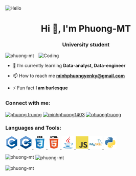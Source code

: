 <img align="center" alt="Hello"  width="1000"  src="https://cdn.pixabay.com/animation/2022/09/09/08/30/08-30-56-693_512.gif">
<h1 align="center">Hi 👋, I'm Phuong-MT</h1>
<h3 align="center">University student</h3>
<img align="right" alt="Coding" width="400" src="https://i.pinimg.com/originals/81/17/8b/81178b47a8598f0c81c4799f2cdd4057.gif">

<p align="left"> <img src="https://komarev.com/ghpvc/?username=phuong-mt&label=Profile%20views&color=0e75b6&style=flat" alt="phuong-mt" /> </p>

- 🌱 I’m currently learning **Data-analyst, Data-engineer**

- 📫 How to reach me **minhphuongyenky@gmail.com**

- ⚡ Fun fact **I am burlesque**

<h3 align="left">Connect with me:</h3>
<p align="left">
<a href="https://fb.com/phuong truong" target="blank"><img align="center" src="https://raw.githubusercontent.com/rahuldkjain/github-profile-readme-generator/master/src/images/icons/Social/facebook.svg" alt="phuong truong" height="30" width="40" /></a>
<a href="https://instagram.com/minhphuong1403" target="blank"><img align="center" src="https://raw.githubusercontent.com/rahuldkjain/github-profile-readme-generator/master/src/images/icons/Social/instagram.svg" alt="minhphuong1403" height="30" width="40" /></a>
<a href="https://www.leetcode.com/phuongtruong" target="blank"><img align="center" src="https://raw.githubusercontent.com/rahuldkjain/github-profile-readme-generator/master/src/images/icons/Social/leet-code.svg" alt="phuongtruong" height="30" width="40" /></a>
</p>

<h3 align="left">Languages and Tools:</h3>
<p align="left"> <a href="https://www.cprogramming.com/" target="_blank" rel="noreferrer"> <img src="https://raw.githubusercontent.com/devicons/devicon/master/icons/c/c-original.svg" alt="c" width="40" height="40"/> </a> <a href="https://www.w3schools.com/cpp/" target="_blank" rel="noreferrer"> <img src="https://raw.githubusercontent.com/devicons/devicon/master/icons/cplusplus/cplusplus-original.svg" alt="cplusplus" width="40" height="40"/> </a> <a href="https://www.w3schools.com/css/" target="_blank" rel="noreferrer"> <img src="https://raw.githubusercontent.com/devicons/devicon/master/icons/css3/css3-original-wordmark.svg" alt="css3" width="40" height="40"/> </a> <a href="https://www.w3.org/html/" target="_blank" rel="noreferrer"> <img src="https://raw.githubusercontent.com/devicons/devicon/master/icons/html5/html5-original-wordmark.svg" alt="html5" width="40" height="40"/> </a> <a href="https://www.java.com" target="_blank" rel="noreferrer"> <img src="https://raw.githubusercontent.com/devicons/devicon/master/icons/java/java-original.svg" alt="java" width="40" height="40"/> </a> <a href="https://developer.mozilla.org/en-US/docs/Web/JavaScript" target="_blank" rel="noreferrer"> <img src="https://raw.githubusercontent.com/devicons/devicon/master/icons/javascript/javascript-original.svg" alt="javascript" width="40" height="40"/> </a> <a href="https://www.mysql.com/" target="_blank" rel="noreferrer"> <img src="https://raw.githubusercontent.com/devicons/devicon/master/icons/mysql/mysql-original-wordmark.svg" alt="mysql" width="40" height="40"/> </a> <a href="https://www.python.org" target="_blank" rel="noreferrer"> <img src="https://raw.githubusercontent.com/devicons/devicon/master/icons/python/python-original.svg" alt="python" width="40" height="40"/> </a> </p>

<p><img align="left" src="https://github-readme-stats.vercel.app/api/top-langs?username=phuong-mt&show_icons=true&locale=en&layout=compact" alt="phuong-mt" /></p>

<p>&nbsp;<img align="center" src="https://github-readme-stats.vercel.app/api?username=phuong-mt&show_icons=true&locale=en" alt="phuong-mt" /></p>

<p><img align="center" src="https://github-readme-streak-stats.herokuapp.com/?user=phuong-mt&" alt="phuong-mt" /></p>
